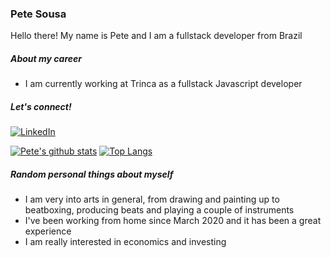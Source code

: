 ### Pete Sousa

Hello there! My name is Pete and I am a fullstack developer from Brazil

##### About my career

- I am currently working at Trinca as a fullstack Javascript developer

##### Let's connect!
  [![LinkedIn](https://img.shields.io/badge/-LinkedIn-blue?style=flat-square&logo=Linkedin&logoColor=white)](https://www.linkedin.com/in/pedrohenriquecruzsousa/) 

[![Pete's github stats](https://github-readme-stats.vercel.app/api?username=petesousa&show_icons=true&hide_border=true&count_private=true&theme=graywhite)](https://github.com/petesousa)
[![Top Langs](https://github-readme-stats.vercel.app/api/top-langs/?username=petesousa&langs_count=8&hide_border=true&count_private=true&layout=compact&theme=graywhite)](https://github.com/petesousa)

##### Random personal things about myself

- I am very into arts in general, from drawing and painting up to beatboxing, producing beats and playing a couple of instruments
- I've been working from home since March 2020 and it has been a great experience
- I am really interested in economics and investing
